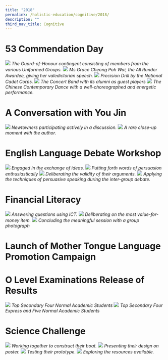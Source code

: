 ```yaml
---
title: "2018"
permalink: /holistic-education/cognitive/2018/
description: ""
third_nav_title: Cognitive
---
```

# 53 Commendation Day

![](/images/Commendation%201.jpg)
*The Guard-of-Honour  contingent consisting of members from the various Uniformed Groups.*
![](/images/Commendation%202.jpg)
*Ms Grace Cheong Poh Wai, the All Runder Awardee, giving her valedictorian speech.*
![](/images/Commendation%203.jpg)
*Precision Drill by the National Cadet Corps.*
![](/images/Commendation%204.jpg)
*The Concert Band with its alumni as guest players*
![](/images/Commendation%205.jpg)
*The Chinese Contemporary Dance with a well-choreographed and energetic performance.*

# A Conversation with You Jin
![](/images/You%20Jin%201.jpg)
*Newtowners participating actively in a discussion.*
![](/images/You%20Jin%202.jpg)
*A rare close-up moment with the author.*

# English Language Debate Workshop
![](/images/Debate%201.jpg)
*Engaged in the exchange of ideas.*
![](/images/Debate%202.jpg)
*Putting forth words of persuasion enthusiastically*
![](/images/Debate%203.jpg)
*Deliberating the validity of their arguments.*
![](/images/Debate%204.jpg)
*Applying the techniques of persuasive speaking during the inter-group debate.*

# Financial Literacy
![](/images/FLT%201.jpg)
*Answering questions using ICT.*
![](/images/FLT%202.jpg)
*Deliberating on the most value-for-money item.*
![](/images/FLT%203.jpg)
*Concluding the meaningful session with a group photograph*

# Launch of Mother Tongue Language Promotion Campaign

# O Level Examinations Release of Results
![](/images/GCE%20N%20Level.jpg)
*Top Secondary Four Normal Academic Students*
![](/images/GCE%20O%20Level.jpg)
*Top Secondary Four Express and Five Normal Academic Students*

# Science Challenge
![](/images/Science%201.jpg)
*Working together to construct their boat.*
![](/images/Science%202.jpg)
*Presenting their design on poster.*
![](/images/Science%203.jpg)
*Testing their prototype.*
![](/images/Science%204.jpg)
*Exploring the resources available.*